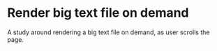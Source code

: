 # Render big text file on demand

A study around rendering a big text file on demand, as user scrolls the page.
